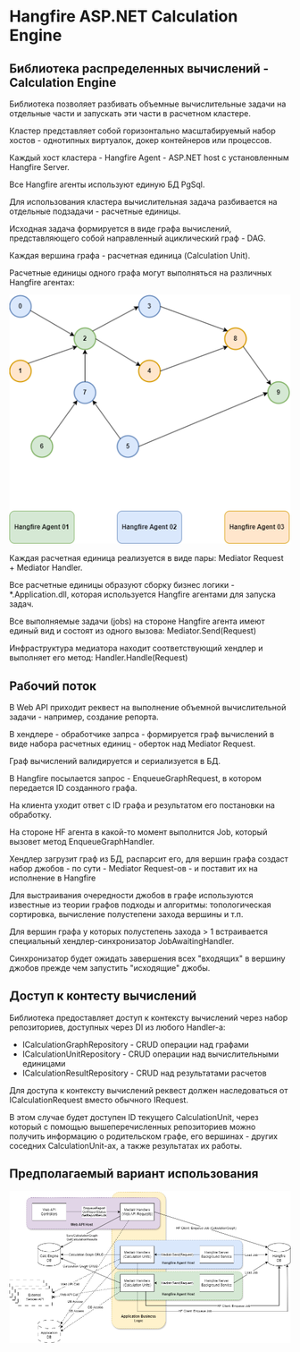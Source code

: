 # Hangfire ASP.NET Calculation Engine

## Библиотека распределенных вычислений - Calculation Engine

Библиотека позволяет разбивать объемные вычислительные задачи на отдельные части и запускать эти части в расчетном кластере.

Кластер представляет собой горизонтально масштабируемый набор хостов - однотипных виртуалок, докер контейнеров или процессов.

Каждый хост кластера - Hangfire Agent - ASP.NET host с установленным Hangfire Server. 

Все Hangfire агенты используют единую БД PgSql.

Для использования кластера вычислительная задача разбивается на отдельные подзадачи - расчетные единицы.

Исходная задача формируется в виде графа вычислений, представляющего собой направленный ациклический граф - DAG.

Каждая вершина графа - расчетная единица (Calculation Unit).

Расчетные единицы одного графа могут выполняться на различных Hangfire агентах:

![graph](Graph001.png)

Каждая расчетная единица реализуется в виде пары: Mediator Request + Mediator Handler.

Все расчетные единицы образуют сборку бизнес логики - *.Application.dll, которая используется Hangfire агентами для запуска задач.

Все выполняемые задачи (jobs) на стороне Hangfire агента имеют единый вид и состоят из одного вызова: Mediator.Send(Request)

Инфраструктура медиатора находит соответствующий хендлер и выполняет его метод: Handler.Handle(Request)

## Рабочий поток

В Web API приходит реквест на выполнение объемной вычислительной задачи - например, создание репорта.

В хендлере - обработчике запрса - формируется граф вычислений в виде набора расчетных единиц - оберток над Mediator Request.

Граф вычислений валидируется и сериализуется в БД.

В Hangfire посылается запрос - EnqueueGraphRequest, в котором передается ID созданного графа.

На клиента уходит ответ с ID графа и результатом его постановки на обработку.

На стороне HF агента в какой-то момент выполнится Job, который вызовет метод EnqueueGraphHandler.

Хендлер загрузит граф из БД, распарсит его, для вершин графа создаст набор джобов - по сути - Mediator Request-ов - и поставит их 
на исполнение в Hangfire

Для выстраивания очередности джобов в графе используются известные из теории графов подходы и алгоритмы: топологическая сортировка, вычисление полустепени захода вершины и т.п.

Для вершин графа у которых полустепень захода > 1 встраивается специальный хендлер-синхронизатор JobAwaitingHandler.

Синхронизатор будет ожидать завершения всех "входящих" в вершину джобов прежде чем запустить "исходящие" джобы.

## Доступ к контесту вычислений

Библиотека предоставляет доступ к контексту вычислений через набор репозиториев, доступных через DI из любого Hаndler-а:

- ICalculationGraphRepository - CRUD операции над графами
- ICalculationUnitRepository - CRUD операции над вычислительными единицами
- ICalculationResultRepository - CRUD над результатами расчетов

Для доступа к контексту вычислений реквест должен наследоваться от ICalculationRequest вместо обычного IRequest.

В этом случае будет доступен ID текущего CalculationUnit, через который с помощью вышеперечисленных репозиториев можно получить информацию о родительском графе, его вершинах - других соседних CalculationUnit-ах, а также результатах их работы.

## Предполагаемый вариант использования

![flow](Hosts.png)


